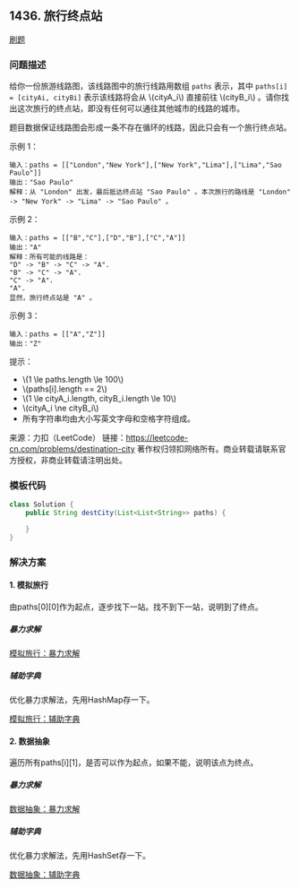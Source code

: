 <script src="https://cdn.bootcss.com/mathjax/2.7.7/MathJax.js?config=TeX-AMS-MML_HTMLorMML"></script>

## 1436. 旅行终点站

[刷题](qu1436/solu/Solution.java)

### 问题描述

给你一份旅游线路图，该线路图中的旅行线路用数组 `paths` 表示，其中 `paths[i] = [cityAi, cityBi]` 表示该线路将会从 \\(cityA_i\\) 直接前往 \\(cityB_i\\) 。请你找出这次旅行的终点站，即没有任何可以通往其他城市的线路的城市。

题目数据保证线路图会形成一条不存在循环的线路，因此只会有一个旅行终点站。

 

示例 1：

```
输入：paths = [["London","New York"],["New York","Lima"],["Lima","Sao Paulo"]]
输出："Sao Paulo" 
解释：从 "London" 出发，最后抵达终点站 "Sao Paulo" 。本次旅行的路线是 "London" -> "New York" -> "Lima" -> "Sao Paulo" 。
```

示例 2：

```
输入：paths = [["B","C"],["D","B"],["C","A"]]
输出："A"
解释：所有可能的线路是：
"D" -> "B" -> "C" -> "A". 
"B" -> "C" -> "A". 
"C" -> "A". 
"A". 
显然，旅行终点站是 "A" 。
```

示例 3：

```
输入：paths = [["A","Z"]]
输出："Z"
```

提示：

* \\(1 \le paths.length \le 100\\)
* \\(paths[i].length == 2\\)
* \\(1 \le cityA_i.length, cityB_i.length \le 10\\)
* \\(cityA_i \ne cityB_i\\)
* 所有字符串均由大小写英文字母和空格字符组成。

来源：力扣（LeetCode）
链接：https://leetcode-cn.com/problems/destination-city
著作权归领扣网络所有。商业转载请联系官方授权，非商业转载请注明出处。

### 模板代码

``` java
class Solution {
    public String destCity(List<List<String>> paths) {

    }
}
```

### 解决方案

#### 1. 模拟旅行

由paths[0]\[0]作为起点，逐步找下一站。找不到下一站，说明到了终点。

##### 暴力求解

[模拟旅行：暴力求解](qu1436/solu1/Solution.java)

##### 辅助字典

优化暴力求解法，先用HashMap存一下。

[模拟旅行：辅助字典](qu1436/solu2/Solution.java)

#### 2. 数据抽象

遍历所有paths[i]\[1]，是否可以作为起点，如果不能，说明该点为终点。

##### 暴力求解

[数据抽象：暴力求解](qu1436/solu3/Solution.java)

##### 辅助字典

优化暴力求解法，先用HashSet存一下。

[数据抽象：辅助字典](qu1436/solu4/Solution.java)